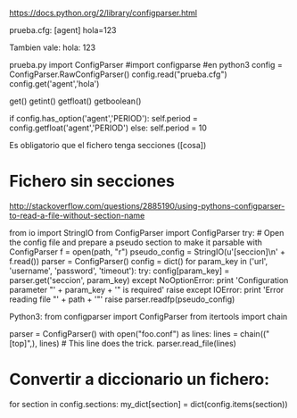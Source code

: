 https://docs.python.org/2/library/configparser.html


prueba.cfg:
[agent]
hola=123

Tambien vale:
hola: 123


prueba.py
import ConfigParser
#import configparse #en python3
config = ConfigParser.RawConfigParser()
config.read("prueba.cfg")
config.get('agent','hola')

get()
getint()
getfloat()
getboolean()


if config.has_option('agent','PERIOD'):
    self.period = config.getfloat('agent','PERIOD')
else:
    self.period = 10



Es obligatorio que el fichero tenga secciones ([cosa])


# Fichero sin secciones
http://stackoverflow.com/questions/2885190/using-pythons-configparser-to-read-a-file-without-section-name

from io import StringIO
from ConfigParser import ConfigParser
try:
    # Open the config file and prepare a pseudo section to make it parsable with ConfigParser
    f = open(path, "r")
    pseudo_config = StringIO(u'[seccion]\n' + f.read())
    parser = ConfigParser()
    config = dict()
    for param_key in ('url', 'username', 'password', 'timeout'):
       try:
           config[param_key] = parser.get('seccion', param_key)
       except NoOptionError:
           print 'Configuration parameter \"' + param_key + '\" is required'
           raise
except IOError:
    print 'Error reading file \"' + path + '\"'
    raise
parser.readfp(pseudo_config)


Python3:
from configparser import ConfigParser
from itertools import chain

parser = ConfigParser()
with open("foo.conf") as lines:
    lines = chain(("[top]",), lines)  # This line does the trick.
    parser.read_file(lines)


# Convertir a diccionario un fichero:
for section in config.sections:
    my_dict[section] = dict(config.items(section))

